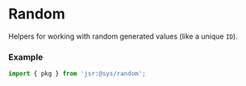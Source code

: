 # Random
Helpers for working with random generated values (like a unique `ID`).


### Example
```ts
import { pkg } from 'jsr:@sys/random';
```
